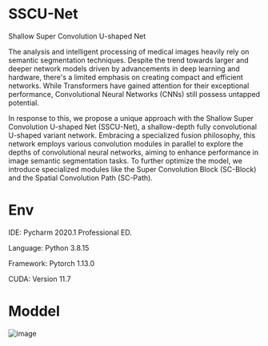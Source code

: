 # SSCU-Net
Shallow Super Convolution U-shaped Net

The analysis and intelligent processing of medical images heavily rely on semantic segmentation techniques. Despite the trend towards larger and deeper network models driven by advancements in deep learning and hardware, there's a limited emphasis on creating compact and efficient networks. While Transformers have gained attention for their exceptional performance, Convolutional Neural Networks (CNNs) still possess untapped potential.

In response to this, we propose a unique approach with the Shallow Super Convolution U-shaped Net (SSCU-Net), a shallow-depth fully convolutional U-shaped variant network. Embracing a specialized fusion philosophy, this network employs various convolution modules in parallel to explore the depths of convolutional neural networks, aiming to enhance performance in image semantic segmentation tasks. To further optimize the model, we introduce specialized modules like the Super Convolution Block (SC-Block) and the Spatial Convolution Path (SC-Path).

# Env
IDE: Pycharm 2020.1 Professional ED.

Language: Python 3.8.15

Framework: Pytorch 1.13.0

CUDA: Version 11.7

# Moddel
![image](https://github.com/IamDerrick666/SSCU-Net/assets/97382859/39a812c1-ad7a-43c9-bdd7-9a4d0b6174b0)

